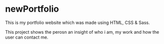 # newPortfolio

This is my portfolio website which was made using HTML, CSS & Sass.

This project shows the perosn an insight of who i am, my work and how the user can contact me.
